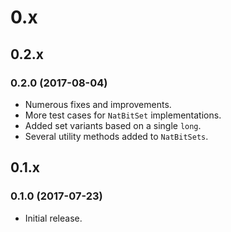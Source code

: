 # 0.x

## 0.2.x

### 0.2.0 (2017-08-04)

 * Numerous fixes and improvements.
 * More test cases for `NatBitSet` implementations.
 * Added set variants based on a single `long`.
 * Several utility methods added to `NatBitSets`.

## 0.1.x

### 0.1.0 (2017-07-23)

 * Initial release.